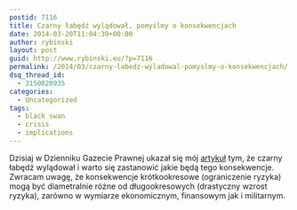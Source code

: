 ```yaml
---
postid: 7116
title: Czarny łabędź wylądował, pomyślmy o konsekwencjach
date: 2014-03-20T11:04:39+00:00
author: rybinski
layout: post
guid: http://www.rybinski.eu/?p=7116
permalink: /2014/03/czarny-labedz-wyladowal-pomyslmy-o-konsekwencjach/
dsq_thread_id:
  - 3150820935
categories:
  - Uncategorized
tags:
  - black swan
  - crisis
  - implications
---
```

Dzisiaj w Dzienniku Gazecie Prawnej ukazał się mój [artykuł](http://forsal.pl/artykuly/785156,rybinski-czarny-labedz-wyladowal-pomyslmy-o-konsekwencjach.html) tym, że czarny łabędź wylądował i warto się zastanowić jakie będą tego konsekwencje. Zwracam uwagę, że konsekwencje krótkookresowe (ograniczenie ryzyka) mogą być diametralnie różne od długookresowych (drastyczny wzrost ryzyka), zarówno w wymiarze ekonomicznym, finansowym jak i militarnym.
